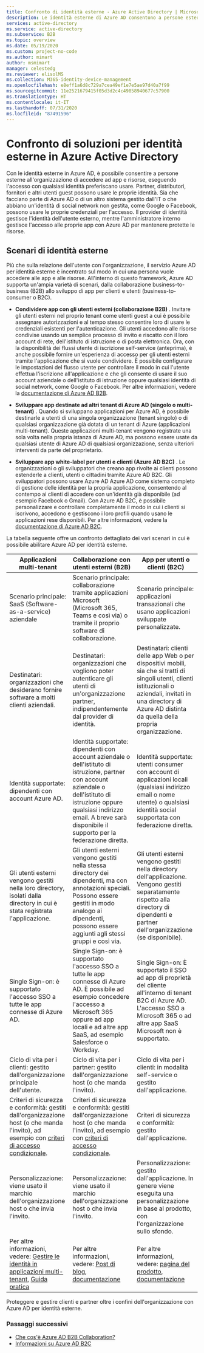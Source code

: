 ```yaml
---
title: Confronto di identità esterne - Azure Active Directory | Microsoft Docs
description: Le identità esterne di Azure AD consentono a persone esterne all'organizzazione di accedere ad app e risorse usando la loro identità. Confrontare le soluzioni disponibili per identità esterne, tra cui la collaborazione B2B e B2C di Azure Active Directory.
services: active-directory
ms.service: active-directory
ms.subservice: B2B
ms.topic: overview
ms.date: 05/19/2020
ms.custom: project-no-code
ms.author: mimart
author: msmimart
manager: celestedg
ms.reviewer: elisolMS
ms.collection: M365-identity-device-management
ms.openlocfilehash: e8eff1a6d8c729a7cea49ef1e7e5ae97d40a7f99
ms.sourcegitcommit: 11e2521679415f05d3d2c4c49858940677c57900
ms.translationtype: HT
ms.contentlocale: it-IT
ms.lasthandoff: 07/31/2020
ms.locfileid: "87491596"
---
```

# <a name="compare-solutions-for-external-identities-in-azure-active-directory"></a>Confronto di soluzioni per identità esterne in Azure Active Directory

Con le identità esterne in Azure AD, è possibile consentire a persone esterne all'organizzazione di accedere ad app e risorse, eseguendo l'accesso con qualsiasi identità preferiscano usare. Partner, distributori, fornitori e altri utenti guest possono usare le proprie identità. Sia che facciano parte di Azure AD o di un altro sistema gestito dall'IT o che abbiano un'identità di social network non gestita, come Google o Facebook, possono usare le proprie credenziali per l'accesso. Il provider di identità gestisce l'identità dell'utente esterno, mentre l'amministratore interno gestisce l'accesso alle proprie app con Azure AD per mantenere protette le risorse. 

## <a name="external-identities-scenarios"></a>Scenari di identità esterne

Più che sulla relazione dell'utente con l'organizzazione, il servizio Azure AD per identità esterne è incentrato sul modo in cui una persona vuole accedere alle app e alle risorse. All'interno di questo framework, Azure AD supporta un'ampia varietà di scenari, dalla collaborazione business-to-business (B2B) allo sviluppo di app per clienti e utenti (business-to-consumer o B2C).

- **Condividere app con gli utenti esterni (collaborazione B2B)** . Invitare gli utenti esterni nel proprio tenant come utenti guest a cui è possibile assegnare autorizzazioni e al tempo stesso consentire loro di usare le credenziali esistenti per l'autenticazione. Gli utenti accedono alle risorse condivise usando un semplice processo di invito e riscatto con il loro account di rete, dell'istituto di istruzione o di posta elettronica. Ora, con la disponibilità dei flussi utente di iscrizione self-service (anteprima), è anche possibile fornire un'esperienza di accesso per gli utenti esterni tramite l'applicazione che si vuole condividere. È possibile configurare le impostazioni del flusso utente per controllare il modo in cui l'utente effettua l'iscrizione all'applicazione e che gli consente di usare il suo account aziendale o dell'istituto di istruzione oppure qualsiasi identità di social network, come Google o Facebook.  Per altre informazioni, vedere la [documentazione di Azure AD B2B](index.yml).

- **Sviluppare app destinate ad altri tenant di Azure AD (singolo o multi-tenant)** . Quando si sviluppano applicazioni per Azure AD, è possibile destinarle a utenti di una singola organizzazione (tenant singolo) o di qualsiasi organizzazione già dotata di un tenant di Azure (applicazioni multi-tenant). Queste applicazioni multi-tenant vengono registrate una sola volta nella propria istanza di Azure AD, ma possono essere usate da qualsiasi utente di Azure AD di qualsiasi organizzazione, senza ulteriori interventi da parte del proprietario.

- **Sviluppare app white-label per utenti e clienti (Azure AD B2C)** . Le organizzazioni o gli sviluppatori che creano app rivolte ai clienti possono estenderle a clienti, utenti o cittadini tramite Azure AD B2C. Gli sviluppatori possono usare Azure AD Azure AD come sistema completo di gestione delle identità per la propria applicazione, consentendo al contempo ai clienti di accedere con un'identità già disponibile (ad esempio Facebook o Gmail). Con Azure AD B2C, è possibile personalizzare e controllare completamente il modo in cui i clienti si iscrivono, accedono e gestiscono i loro profili quando usano le applicazioni rese disponibili. Per altre informazioni, vedere la [documentazione di Azure AD B2C](https://docs.microsoft.com/azure/active-directory-b2c/).

La tabella seguente offre un confronto dettagliato dei vari scenari in cui è possibile abilitare Azure AD per identità esterne.

| Applicazioni multi-tenant  | Collaborazione con utenti esterni (B2B) | App per utenti o clienti (B2C)  |
| ---- | --- | --- |
| Scenario principale: SaaS (Software-as-a-service) aziendale | Scenario principale: collaborazione tramite applicazioni Microsoft (Microsoft 365, Teams e così via) o tramite il proprio software di collaborazione.  | Scenario principale: applicazioni transazionali che usano applicazioni sviluppate personalizzate.   |
| Destinatari: organizzazioni che desiderano fornire software a molti clienti aziendali.    | Destinatari: organizzazioni che vogliono poter autenticare gli utenti di un'organizzazione partner, indipendentemente dal provider di identità.    | Destinatari: clienti delle app Web o per dispositivi mobili, sia che si tratti di singoli utenti, clienti istituzionali o aziendali, invitati in una directory di Azure AD distinta da quella della propria organizzazione. |
| Identità supportate: dipendenti con account Azure AD. | Identità supportate: dipendenti con account aziendale o dell'istituto di istruzione, partner con account aziendale o dell'istituto di istruzione oppure qualsiasi indirizzo email. A breve sarà disponibile il supporto per la federazione diretta.      | Identità supportate: utenti consumer con account di applicazioni locali (qualsiasi indirizzo email o nome utente) o qualsiasi identità social supportata con federazione diretta.       |
| Gli utenti esterni vengono gestiti nella loro directory, isolati dalla directory in cui è stata registrata l'applicazione.    | Gli utenti esterni vengono gestiti nella stessa directory dei dipendenti, ma con annotazioni speciali. Possono essere gestiti in modo analogo ai dipendenti, possono essere aggiunti agli stessi gruppi e così via.    | Gli utenti esterni vengono gestiti nella directory dell'applicazione. Vengono gestiti separatamente rispetto alla directory di dipendenti e partner dell'organizzazione (se disponibile).  |
| Single Sign-on: è supportato l'accesso SSO a tutte le app connesse di Azure AD.          | Single Sign-on: è supportato l'accesso SSO a tutte le app connesse di Azure AD. È possibile ad esempio concedere l'accesso a Microsoft 365 oppure ad app locali e ad altre app SaaS, ad esempio Salesforce o Workday.    | Single Sign-on: È supportato il SSO ad app di proprietà del cliente all'interno di tenant B2C di Azure AD. L'accesso SSO a Microsoft 365 o ad altre app SaaS Microsoft non è supportato.    |
| Ciclo di vita per i clienti: gestito dall'organizzazione principale dell'utente.      | Ciclo di vita per i partner: gestito dall'organizzazione host (o che manda l'invito).    | Ciclo di vita per i clienti: in modalità self-service o gestito dall'applicazione.      |
| Criteri di sicurezza e conformità: gestiti dall'organizzazione host (o che manda l'invito), ad esempio con [criteri di accesso condizionale](https://docs.microsoft.com/azure/active-directory/b2b/conditional-access).           | Criteri di sicurezza e conformità: gestiti dall'organizzazione host (o che manda l'invito), ad esempio con [criteri di accesso condizionale](https://docs.microsoft.com/azure/active-directory/b2b/conditional-access). | Criteri di sicurezza e conformità: gestito dall'applicazione.        |
| Personalizzazione: viene usato il marchio dell'organizzazione host o che invia l'invito.   | Personalizzazione: viene usato il marchio dell'organizzazione host o che invia l'invito.    | Personalizzazione: gestito dall'applicazione. In genere viene eseguita una personalizzazione in base al prodotto, con l'organizzazione sullo sfondo.   |
| Per altre informazioni, vedere: [Gestire le identità in applicazioni multi-tenant](https://docs.microsoft.com/azure/architecture/multitenant-identity/), [Guida pratica](https://docs.microsoft.com/azure/active-directory/develop/howto-convert-app-to-be-multi-tenant) | Per altre informazioni, vedere: [Post di blog](https://blogs.technet.microsoft.com/enterprisemobility/2017/02/01/azure-ad-b2b-new-updates-make-cross-business-collab-easy/), [documentazione](what-is-b2b.md)                   | Per altre informazioni, vedere: [pagina del prodotto](https://azure.microsoft.com/services/active-directory-b2c/), [documentazione](https://docs.microsoft.com/azure/active-directory-b2c/)       |

Proteggere e gestire clienti e partner oltre i confini dell'organizzazione con Azure AD per identità esterne.

### <a name="next-steps"></a>Passaggi successivi

- [Che cos'è Azure AD B2B Collaboration?](what-is-b2b.md)
- [Informazioni su Azure AD B2C](https://docs.microsoft.com/azure/active-directory-b2c/overview)
